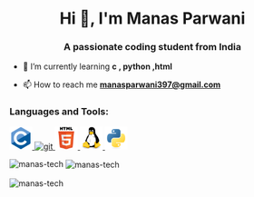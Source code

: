 <h1 align="center">Hi 👋, I'm Manas Parwani</h1>
<h3 align="center">A passionate coding student from India</h3>

- 🌱 I’m currently learning **c , python ,html**

- 📫 How to reach me **manasparwani397@gmail.com**

<p align="left">


<h3 align="left">Languages and Tools:</h3>
<p align="left"> <a href="https://www.cprogramming.com/" target="_blank" rel="noreferrer"> <img src="https://raw.githubusercontent.com/devicons/devicon/master/icons/c/c-original.svg" alt="c" width="40" height="40"/> </a> <a href="https://git-scm.com/" target="_blank" rel="noreferrer"> <img src="https://www.vectorlogo.zone/logos/git-scm/git-scm-icon.svg" alt="git" width="40" height="40"/> </a> <a href="https://www.w3.org/html/" target="_blank" rel="noreferrer"> <img src="https://raw.githubusercontent.com/devicons/devicon/master/icons/html5/html5-original-wordmark.svg" alt="html5" width="40" height="40"/> </a> <a href="https://www.linux.org/" target="_blank" rel="noreferrer"> <img src="https://raw.githubusercontent.com/devicons/devicon/master/icons/linux/linux-original.svg" alt="linux" width="40" height="40"/> </a> <a href="https://www.python.org" target="_blank" rel="noreferrer"> <img src="https://raw.githubusercontent.com/devicons/devicon/master/icons/python/python-original.svg" alt="python" width="40" height="40"/> </a> </p>

<p><img align="left" src="https://github-readme-stats.vercel.app/api/top-langs?username=manas-tech&show_icons=true&locale=en&layout=compact" alt="manas-tech" /></p>

<p>&nbsp;<img align="center" src="https://github-readme-stats.vercel.app/api?username=manas-tech&show_icons=true&locale=en" alt="manas-tech" /></p>

<p><img align="center" src="https://github-readme-streak-stats.herokuapp.com/?user=manas-tech&" alt="manas-tech" /></p>
